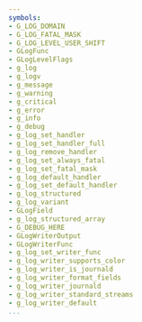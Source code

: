```yaml
---
symbols:
- G_LOG_DOMAIN
- G_LOG_FATAL_MASK
- G_LOG_LEVEL_USER_SHIFT
- GLogFunc
- GLogLevelFlags
- g_log
- g_logv
- g_message
- g_warning
- g_critical
- g_error
- g_info
- g_debug
- g_log_set_handler
- g_log_set_handler_full
- g_log_remove_handler
- g_log_set_always_fatal
- g_log_set_fatal_mask
- g_log_default_handler
- g_log_set_default_handler
- g_log_structured
- g_log_variant
- GLogField
- g_log_structured_array
- G_DEBUG_HERE
- GLogWriterOutput
- GLogWriterFunc
- g_log_set_writer_func
- g_log_writer_supports_color
- g_log_writer_is_journald
- g_log_writer_format_fields
- g_log_writer_journald
- g_log_writer_standard_streams
- g_log_writer_default
...
```


